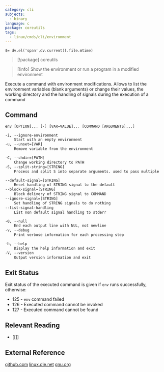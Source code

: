 ```yaml
---
category: cli
subjects:
  - binary
language: c
package: coreutils
tags:
  - linux/cmds/cli/environment
---
```


`$= dv.el('span',dv.current().file.mtime)`
> [!package] coreutils

> [!info] Show the environment or run a program in a modified environment

Execute a command with environment modifications. Allows to list the environment variables (blank arguments) or change their values, the working directory and the handling of signals during the execution of a command

## Command
```txt
env [OPTION]... [-] [VAR=VALUE]... [COMMAND [ARGUMENTS]...]

-i, --ignore-environment
	Start with an empty environment
-u, --unset=[VAR]
	Remove variable from the environment

-C, --chdir=[PATH]
	Change working directory to PATH
-S, --split-string=[STRING]
	Process and split S into separate arguments. used to pass multiple arguments on shebang lines

--default-signal=[STRING]
	Reset handling of STRING signal to the default
--block-signal=[STRING]
	Block delivery of STRING signal to COMMAND
--ignore-signal=[STRING]
	Set handling of STRING signals to do nothing
--list-signal-handling
	List non default signal handling to stderr

-0, --null
	End each output line with NUL, not newline
-v, --debug
	Print verbose information for each processing step

-h, --help
	Display the help information and exit 
-V, --version
	Output version information and exit
```

## Exit Status
Exit status of the executed command is given if ``env`` runs successfully, otherwise:

- 125 - ``env`` command failed
- 126 - Executed command cannot be invoked
- 127 - Executed command cannot be found

## Relevant Reading
- [[]]

## External Reference
[github.com](https://github.com/coreutils/coreutils)
[linux.die.net](https://linux.die.net/man/1/env)
[gnu.org](https://www.gnu.org/software/coreutils/manual/html_node/env-invocation.html#env-invocation)
